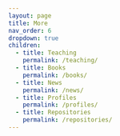 ```yaml
---
layout: page
title: More
nav_order: 6
dropdown: true
children:
  - title: Teaching
    permalink: /teaching/
  - title: Books
    permalink: /books/
  - title: News
    permalink: /news/
  - title: Profiles
    permalink: /profiles/
  - title: Repositories
    permalink: /repositories/
---
```

